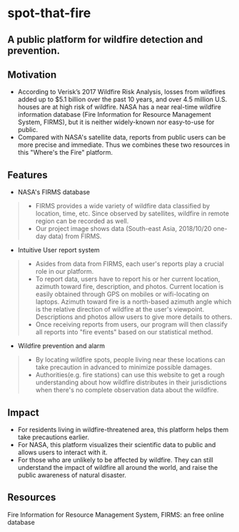 # spot-that-fire

## A public platform for wildfire detection and prevention.


## Motivation
* According to Verisk’s 2017 Wildfire Risk Analysis, losses from wildfires added up to $5.1 billion over the past 10 years, and over 4.5 million U.S. houses are at high risk of wildfire.
NASA has a near real-time wildfire information database (Fire Information for Resource Management System, FIRMS), but it is neither widely-known nor easy-to-use for public.
* Compared with NASA's satellite data, reports from public users can be more precise and immediate. Thus we combines these two resources in this "Where's the Fire" platform.

## Features
* NASA's FIRMS database
> * FIRMS provides a wide variety of wildfire data classified by location, time, etc. Since observed by satellites, wildfire in remote region can be recorded as well. 
> * Our project image shows data (South-east Asia, 2018/10/20 one-day data) from FIRMS.

* Intuitive User report system
> * Asides from data from FIRMS, each user's reports play a crucial role in our platform. 
> * To report data, users have to report his or her current location, azimuth toward fire, description, and photos. Current location is easily obtained through GPS on mobiles or wifi-locating on laptops. Azimuth toward fire is a north-based azimuth angle which is the relative direction of wildfire at the user's viewpoint. Descriptions and photos allow users to give more details to others. 
> * Once receiving reports from users, our program will then classify all reports into "fire events" based on our statistical method. 

* Wildfire prevention and alarm
> * By locating wildfire spots, people living near these locations can take precaution in advanced to minimize possible damages. 
> * Authorities(e.g. fire stations) can use this website to get a rough understanding about how wildfire distributes in their jurisdictions when there's no complete observation data about the wildfire.

## Impact
* For residents living in wildfire-threatened area, this platform helps them take precautions earlier.
* For NASA, this platform visualizes their scientific data to public and allows users to interact with it.
* For those who are unlikely to be affected by wildfire. They can still understand the impact of wildfire all around the world, and raise the public awareness of natural disaster.

## Resources
Fire Information for Resource Management System, FIRMS: an free online database

